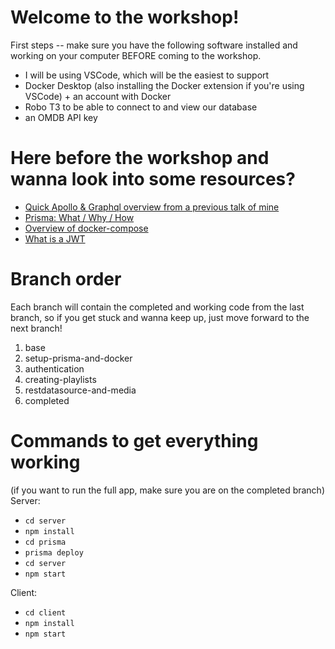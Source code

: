 # Welcome to the workshop!

First steps -- make sure you have the following software installed and working on your computer BEFORE coming to the workshop. 

- I will be using VSCode, which will be the easiest to support
- Docker Desktop (also installing the Docker extension if you're using VSCode) + an account with Docker
- Robo T3 to be able to connect to and view our database 
- an OMDB API key 

# Here before the workshop and wanna look into some resources? 
- [Quick Apollo & Graphql overview from a previous talk of mine](https://sleepy-swartz-93552b.netlify.com/)
- [Prisma: What / Why / How](https://www.prisma.io/docs/understand-prisma/prisma-introduction-what-why-how-j9ff/)
- [Overview of docker-compose](https://docs.docker.com/compose/)
- [What is a JWT](https://jwt.io/introduction/)

# Branch order
Each branch will contain the completed and working code from the last branch, so if you get stuck and wanna keep up, just move forward to the next branch!
1. base
2. setup-prisma-and-docker
3. authentication
4. creating-playlists
5. restdatasource-and-media
6. completed

# Commands to get everything working 
(if you want to run the full app, make sure you are on the completed branch)
Server: 
- `cd server`
- `npm install`
- `cd prisma`
- `prisma deploy`
- `cd server` 
- `npm start`

Client: 
- `cd client`
- `npm install`
- `npm start`
